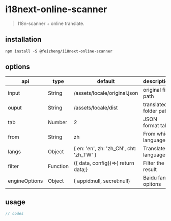 # i18next-online-scanner
> I18n-scanner + online translate.

## installation
```shell
npm install -S @feizheng/i18next-online-scanner 
```

## options
| api           | type     | default                                 | description            |
| ------------- | -------- | --------------------------------------- | ---------------------- |
| input         | String   | /assets/locale/original.json            | original file path     |
| ouput         | String   | /assets/locale/dist                     | translated folder path |
| tab           | Number   | 2                                       | JSON format tab        |
| from          | String   | zh                                      | From which language    |
| langs         | Object   | { en: 'en', zh: 'zh_CN', cht: 'zh_TW' } | Translate to languages |
| filter        | Function | ({ data, config})=>{ return data;}      | Filter the result      |
| engineOptions | Object   | { appid:null, secret:null}              | Baidu fanyi opitons    |

## usage
```js
// codes
```
